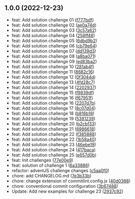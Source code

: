 ## 1.0.0 (2022-12-23)

* feat: Add solution challenge 01 ([f777bdf](https://github.com/NeftXx/adventjs-retos/commit/f777bdf))
* feat: Add solution challenge 02 ([ae0a74d](https://github.com/NeftXx/adventjs-retos/commit/ae0a74d))
* feat: Add solution challenge 03 ([3c57a62](https://github.com/NeftXx/adventjs-retos/commit/3c57a62))
* feat: Add solution challenge 04 ([258ff48](https://github.com/NeftXx/adventjs-retos/commit/258ff48))
* feat: Add solution challenge 05 ([6dbd9b2](https://github.com/NeftXx/adventjs-retos/commit/6dbd9b2))
* feat: Add solution challenge 06 ([cb79e64](https://github.com/NeftXx/adventjs-retos/commit/cb79e64))
* feat: Add solution challenge 07 ([dd139d3](https://github.com/NeftXx/adventjs-retos/commit/dd139d3))
* feat: Add solution challenge 08 ([a8ba071](https://github.com/NeftXx/adventjs-retos/commit/a8ba071))
* feat: Add solution challenge 09 ([ed83ba2](https://github.com/NeftXx/adventjs-retos/commit/ed83ba2))
* feat: Add solution challenge 10 ([281ab4f](https://github.com/NeftXx/adventjs-retos/commit/281ab4f))
* feat: Add solution challenge 11 ([8682c16](https://github.com/NeftXx/adventjs-retos/commit/8682c16))
* feat: Add solution challenge 12 ([0f3044d](https://github.com/NeftXx/adventjs-retos/commit/0f3044d))
* feat: Add solution challenge 13 ([4fd28c7](https://github.com/NeftXx/adventjs-retos/commit/4fd28c7))
* feat: Add solution challenge 14 ([2202937](https://github.com/NeftXx/adventjs-retos/commit/2202937))
* feat: Add solution challenge 15 ([f9839df](https://github.com/NeftXx/adventjs-retos/commit/f9839df))
* feat: Add solution challenge 16 ([f67951f](https://github.com/NeftXx/adventjs-retos/commit/f67951f))
* feat: Add solution challenge 16 ([2207d7b](https://github.com/NeftXx/adventjs-retos/commit/2207d7b))
* feat: Add solution challenge 17 ([8c07d04](https://github.com/NeftXx/adventjs-retos/commit/8c07d04))
* feat: Add solution challenge 18 ([b816b18](https://github.com/NeftXx/adventjs-retos/commit/b816b18))
* feat: Add solution challenge 19 ([5381239](https://github.com/NeftXx/adventjs-retos/commit/5381239))
* feat: Add solution challenge 20 ([b2cbf33](https://github.com/NeftXx/adventjs-retos/commit/b2cbf33))
* feat: Add solution challenge 21 ([6986618](https://github.com/NeftXx/adventjs-retos/commit/6986618))
* feat: Add solution challenge 22 ([f385888](https://github.com/NeftXx/adventjs-retos/commit/f385888))
* feat: Add solution challenge 22 ([1b58a40](https://github.com/NeftXx/adventjs-retos/commit/1b58a40))
* feat: Add solution challenge 23 ([46ebe19](https://github.com/NeftXx/adventjs-retos/commit/46ebe19))
* feat: Add solution challenge 24 ([417baca](https://github.com/NeftXx/adventjs-retos/commit/417baca))
* feat: Add solution challenge 25 ([e657d0b](https://github.com/NeftXx/adventjs-retos/commit/e657d0b))
* feat: Init challenges ([77e00e9](https://github.com/NeftXx/adventjs-retos/commit/77e00e9))
* feat: solution of challenge 1 ([6a33886](https://github.com/NeftXx/adventjs-retos/commit/6a33886))
* refactor: adventJS challenge changes ([c5aa0f0](https://github.com/NeftXx/adventjs-retos/commit/c5aa0f0))
* chore: add CHANGELOG.md ([7e3b33b](https://github.com/NeftXx/adventjs-retos/commit/7e3b33b))
* chore: change extension of commitlint.config.js ([40d0388](https://github.com/NeftXx/adventjs-retos/commit/40d0388))
* chore: conventional commit configuration ([3b67488](https://github.com/NeftXx/adventjs-retos/commit/3b67488))
* Update: Add new examples for challenge 23 ([2937c92](https://github.com/NeftXx/adventjs-retos/commit/2937c92))




